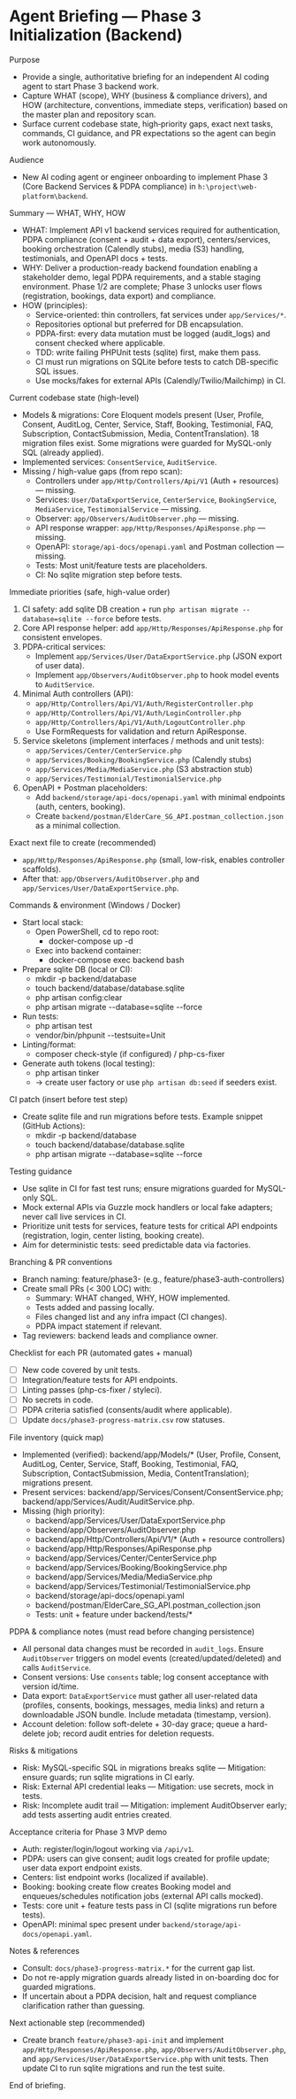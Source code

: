 # Agent Briefing — Phase 3 Initialization (Backend)

Purpose
- Provide a single, authoritative briefing for an independent AI coding agent to start Phase 3 backend work.
- Capture WHAT (scope), WHY (business & compliance drivers), and HOW (architecture, conventions, immediate steps, verification) based on the master plan and repository scan.
- Surface current codebase state, high‑priority gaps, exact next tasks, commands, CI guidance, and PR expectations so the agent can begin work autonomously.

Audience
- New AI coding agent or engineer onboarding to implement Phase 3 (Core Backend Services & PDPA compliance) in `h:\project\web-platform\backend`.

Summary — WHAT, WHY, HOW
- WHAT: Implement API v1 backend services required for authentication, PDPA compliance (consent + audit + data export), centers/services, booking orchestration (Calendly stubs), media (S3) handling, testimonials, and OpenAPI docs + tests.
- WHY: Deliver a production-ready backend foundation enabling a stakeholder demo, legal PDPA requirements, and a stable staging environment. Phase 1/2 are complete; Phase 3 unlocks user flows (registration, bookings, data export) and compliance.
- HOW (principles):
  - Service-oriented: thin controllers, fat services under `app/Services/*`.
  - Repositories optional but preferred for DB encapsulation.
  - PDPA-first: every data mutation must be logged (audit_logs) and consent checked where applicable.
  - TDD: write failing PHPUnit tests (sqlite) first, make them pass.
  - CI must run migrations on SQLite before tests to catch DB-specific SQL issues.
  - Use mocks/fakes for external APIs (Calendly/Twilio/Mailchimp) in CI.

Current codebase state (high-level)
- Models & migrations: Core Eloquent models present (User, Profile, Consent, AuditLog, Center, Service, Staff, Booking, Testimonial, FAQ, Subscription, ContactSubmission, Media, ContentTranslation). 18 migration files exist. Some migrations were guarded for MySQL-only SQL (already applied).
- Implemented services: `ConsentService`, `AuditService`.
- Missing / high-value gaps (from repo scan):
  - Controllers under `app/Http/Controllers/Api/V1` (Auth + resources) — missing.
  - Services: `User/DataExportService`, `CenterService`, `BookingService`, `MediaService`, `TestimonialService` — missing.
  - Observer: `app/Observers/AuditObserver.php` — missing.
  - API response wrapper: `app/Http/Responses/ApiResponse.php` — missing.
  - OpenAPI: `storage/api-docs/openapi.yaml` and Postman collection — missing.
  - Tests: Most unit/feature tests are placeholders.
  - CI: No sqlite migration step before tests.

Immediate priorities (safe, high-value order)
1. CI safety: add sqlite DB creation + run `php artisan migrate --database=sqlite --force` before tests.
2. Core API response helper: add `app/Http/Responses/ApiResponse.php` for consistent envelopes.
3. PDPA-critical services:
   - Implement `app/Services/User/DataExportService.php` (JSON export of user data).
   - Implement `app/Observers/AuditObserver.php` to hook model events to `AuditService`.
4. Minimal Auth controllers (API):
   - `app/Http/Controllers/Api/V1/Auth/RegisterController.php`
   - `app/Http/Controllers/Api/V1/Auth/LoginController.php`
   - `app/Http/Controllers/Api/V1/Auth/LogoutController.php`
   - Use FormRequests for validation and return ApiResponse.
5. Service skeletons (implement interfaces / methods and unit tests):
   - `app/Services/Center/CenterService.php`
   - `app/Services/Booking/BookingService.php` (Calendly stubs)
   - `app/Services/Media/MediaService.php` (S3 abstraction stub)
   - `app/Services/Testimonial/TestimonialService.php`
6. OpenAPI + Postman placeholders:
   - Add `backend/storage/api-docs/openapi.yaml` with minimal endpoints (auth, centers, booking).
   - Create `backend/postman/ElderCare_SG_API.postman_collection.json` as a minimal collection.

Exact next file to create (recommended)
- `app/Http/Responses/ApiResponse.php` (small, low-risk, enables controller scaffolds).
- After that: `app/Observers/AuditObserver.php` and `app/Services/User/DataExportService.php`.

Commands & environment (Windows / Docker)
- Start local stack:
  - Open PowerShell, cd to repo root:
    - docker-compose up -d
  - Exec into backend container:
    - docker-compose exec backend bash
- Prepare sqlite DB (local or CI):
  - mkdir -p backend/database
  - touch backend/database/database.sqlite
  - php artisan config:clear
  - php artisan migrate --database=sqlite --force
- Run tests:
  - php artisan test
  - vendor/bin/phpunit --testsuite=Unit
- Linting/format:
  - composer check-style (if configured) / php-cs-fixer
- Generate auth tokens (local testing):
  - php artisan tinker
  - -> create user factory or use `php artisan db:seed` if seeders exist.

CI patch (insert before test step)
- Create sqlite file and run migrations before tests. Example snippet (GitHub Actions):
  - mkdir -p backend/database
  - touch backend/database/database.sqlite
  - php artisan migrate --database=sqlite --force

Testing guidance
- Use sqlite in CI for fast test runs; ensure migrations guarded for MySQL-only SQL.
- Mock external APIs via Guzzle mock handlers or local fake adapters; never call live services in CI.
- Prioritize unit tests for services, feature tests for critical API endpoints (registration, login, center listing, booking create).
- Aim for deterministic tests: seed predictable data via factories.

Branching & PR conventions
- Branch naming: feature/phase3-<short-desc> (e.g., feature/phase3-auth-controllers)
- Create small PRs (< 300 LOC) with:
  - Summary: WHAT changed, WHY, HOW implemented.
  - Tests added and passing locally.
  - Files changed list and any infra impact (CI changes).
  - PDPA impact statement if relevant.
- Tag reviewers: backend leads and compliance owner.

Checklist for each PR (automated gates + manual)
- [ ] New code covered by unit tests.
- [ ] Integration/feature tests for API endpoints.
- [ ] Linting passes (php-cs-fixer / styleci).
- [ ] No secrets in code.
- [ ] PDPA criteria satisfied (consents/audit where applicable).
- [ ] Update `docs/phase3-progress-matrix.csv` row statuses.

File inventory (quick map)
- Implemented (verified): backend/app/Models/* (User, Profile, Consent, AuditLog, Center, Service, Staff, Booking, Testimonial, FAQ, Subscription, ContactSubmission, Media, ContentTranslation); migrations present.
- Present services: backend/app/Services/Consent/ConsentService.php; backend/app/Services/Audit/AuditService.php.
- Missing (high priority):
  - backend/app/Services/User/DataExportService.php
  - backend/app/Observers/AuditObserver.php
  - backend/app/Http/Controllers/Api/V1/* (Auth + resource controllers)
  - backend/app/Http/Responses/ApiResponse.php
  - backend/app/Services/Center/CenterService.php
  - backend/app/Services/Booking/BookingService.php
  - backend/app/Services/Media/MediaService.php
  - backend/app/Services/Testimonial/TestimonialService.php
  - backend/storage/api-docs/openapi.yaml
  - backend/postman/ElderCare_SG_API.postman_collection.json
  - Tests: unit + feature under backend/tests/*

PDPA & compliance notes (must read before changing persistence)
- All personal data changes must be recorded in `audit_logs`. Ensure `AuditObserver` triggers on model events (created/updated/deleted) and calls `AuditService`.
- Consent versions: Use `consents` table; log consent acceptance with version id/time.
- Data export: `DataExportService` must gather all user-related data (profiles, consents, bookings, messages, media links) and return a downloadable JSON bundle. Include metadata (timestamp, version).
- Account deletion: follow soft-delete + 30-day grace; queue a hard-delete job; record audit entries for deletion requests.

Risks & mitigations
- Risk: MySQL-specific SQL in migrations breaks sqlite — Mitigation: ensure guards; run sqlite migrations in CI early.
- Risk: External API credential leaks — Mitigation: use secrets, mock in tests.
- Risk: Incomplete audit trail — Mitigation: implement AuditObserver early; add tests asserting audit entries created.

Acceptance criteria for Phase 3 MVP demo
- Auth: register/login/logout working via `/api/v1`.
- PDPA: users can give consent; audit logs created for profile update; user data export endpoint exists.
- Centers: list endpoint works (localized if available).
- Booking: booking create flow creates Booking model and enqueues/schedules notification jobs (external API calls mocked).
- Tests: core unit + feature tests pass in CI (sqlite migrations run before tests).
- OpenAPI: minimal spec present under `backend/storage/api-docs/openapi.yaml`.

Notes & references
- Consult: `docs/phase3-progress-matrix.*` for the current gap list.
- Do not re-apply migration guards already listed in on-boarding doc for guarded migrations.
- If uncertain about a PDPA decision, halt and request compliance clarification rather than guessing.

Next actionable step (recommended)
- Create branch `feature/phase3-api-init` and implement `app/Http/Responses/ApiResponse.php`, `app/Observers/AuditObserver.php`, and `app/Services/User/DataExportService.php` with unit tests. Then update CI to run sqlite migrations and run the test suite.

End of briefing.
